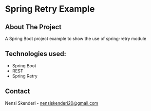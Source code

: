 # Spring Retry Example

## About The Project

A Spring Boot project example to show the use of spring-retry module

## Technologies used: 

  * Spring Boot
  * REST
  * Spring Retry

## Contact 
Nensi Skenderi - nensiskenderi20@gmail.com
